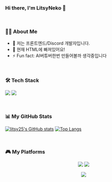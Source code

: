 ### Hi there, I'm LitsyNeko 👋

<br>

### 🙋‍♂️ About Me
- 🔭 저는 프론트엔드/Discord 개발자입니다.
- 🌱 현재 HTML에 빠져있어요!
- ⚡ Fun fact: AI버튜버한번 만들어볼까 생각중입니다

<br>

### 🛠️ Tech Stack
<p>
  <img src="https://img.shields.io/badge/JavaScript-F7DF1E?style=for-the-badge&logo=javascript&logoColor=black"/>
  <img src="https://img.shields.io/badge/React-61DAFB?style=for-the-badge&logo=react&logoColor=black"/>
</p>

<br>

### 📊 My GitHub Stats
[![litsy25's GitHub stats](https://github-readme-stats.vercel.app/api?username=litsyneko&show_icons=true&theme=radical)](https://github.com/anuraghazra/github-readme-stats)
[![Top Langs](https://github-readme-stats.vercel.app/api/top-langs/?username=litsyneko&layout=compact&theme=radical)](https://github.com/anuraghazra/github-readme-stats)

<br>

### 🎮 My Platforms
<p align="center">
  <a href="https://www.youtube.com/channel/UCa-f4Dk_wT50lsj0a2vjV_A"><img src="https://img.shields.io/badge/YouTube-FF0000?style=for-the-badge&logo=youtube&logoColor=white"/></a>
  <a href="https://chzzk.naver.com/fa37cfc2b6a481c9778a637c8455f183"><img src="https://img.shields.io/badge/Chzzk-9146FF?style=for-the-badge&logo=chzzk&logoColor=white"/></a>
  </p>

<p align="center">
  <a href="https://www.youtube.com/channel/UCa-f4Dk_wT50lsj0a2vjV_A"><img src="https://yt-subs.vercel.app/api/youtube-subscribers?id=UCa-f4Dk_wT50lsj0a2vjV_A&style=for-the-badge&label=Subscribers"/></a>
</p>
